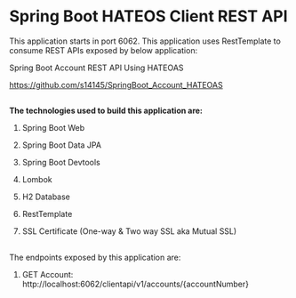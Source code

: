 # Spring Boot HATEOS Client REST API

This application starts in port 6062. This application uses RestTemplate to consume REST APIs exposed by below application:

Spring Boot Account REST API Using HATEOAS

https://github.com/s14145/SpringBoot_Account_HATEOAS

##

**The technologies used to build this application are:**

1. Spring Boot Web

2. Spring Boot Data JPA

3. Spring Boot Devtools

4. Lombok

5. H2 Database

6. RestTemplate

7. SSL Certificate (One-way & Two way SSL aka Mutual SSL)

##

The endpoints exposed by this application are:

1. GET Account: http://localhost:6062/clientapi/v1/accounts/{accountNumber}




